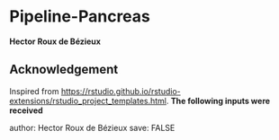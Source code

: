 # Pipeline-Pancreas
__Hector Roux de Bézieux__
## Acknowledgement
Inspired from https://rstudio.github.io/rstudio-extensions/rstudio_project_templates.html.
__The following inputs were received__

author: Hector Roux de Bézieux
save: FALSE
